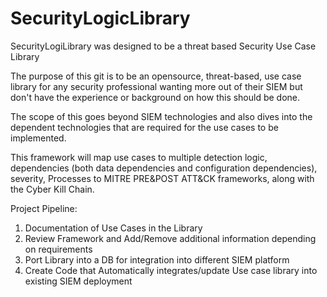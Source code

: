 # SecurityLogicLibrary
SecurityLogiLibrary was designed to be a threat based Security Use Case Library

The purpose of this git is to be an opensource, threat-based, use case library for any security professional wanting more out of their SIEM but don't have the experience or background on how this should be done. 

The scope of this goes beyond SIEM technologies and also dives into the dependent technologies that are required for the use cases to be implemented.

This framework will map use cases to multiple detection logic, dependencies (both data dependencies and configuration dependencies), severity, Processes to MITRE PRE&POST ATT&CK frameworks, along with the Cyber Kill Chain.

Project Pipeline:
1. Documentation of Use Cases in the Library
2. Review Framework and Add/Remove additional information depending on requirements
3. Port Library into a DB for integration into different SIEM platform
4. Create Code that Automatically integrates/update Use case library into existing SIEM deployment
       
